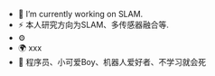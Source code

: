 <!---
xiaowangneu/xiaowangneu is a ✨ special ✨ repository because its `README.md` (this file) appears on your GitHub profile.
You can click the Preview link to take a look at your changes.
--->

- 🏢  I’m currently working on SLAM.
- ⚡ 本人研究方向为SLAM、多传感器融合等.
- ⚙️ 
- 🌍 xxx
- 🤔 程序员、小可爱Boy、机器人爱好者、不学习就会死

